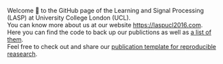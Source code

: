 Welcome 👋 to the GitHub page of the Learning and Signal Processing (LASP) at University College London (UCL).   
You can know more about us at our website https://laspucl2016.com.  
Here you can find the code to back up our publictions as well as [a list of them](https://github.com/LASP-UCL/Research-projects-archive).   
Feel free to check out and share our [publication template for reproducible reasearch](https://github.com/LASP-UCL/Research-project-template).
